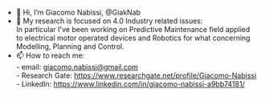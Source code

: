 - 👋 Hi, I’m Giacomo Nabissi, @GiakNab <br>
- 👀 My research is focused on 4.0 Industry related issues: <br>
  In particular I've been working on Predictive Maintenance field applied to electrical motor operated devices and 
  Robotics for what concerning Modelling, Planning and Control. <br>
- 📫 How to reach me: <br>
      - email: giacomo.nabissi@gmail.com <br>
      - Research Gate: https://www.researchgate.net/profile/Giacomo-Nabissi <br>
      - LinkedIn: https://www.linkedin.com/in/giacomo-nabissi-a9bb74181/ <br>

<!---
GiakNab/GiakNab is a ✨ special ✨ repository because its `README.md` (this file) appears on your GitHub profile.
You can click the Preview link to take a look at your changes.
--->
